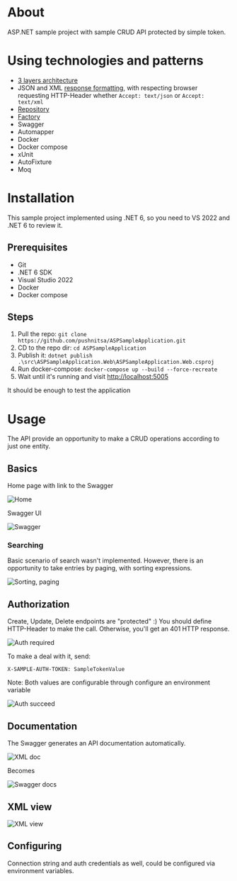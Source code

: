 # About
ASP.NET sample project with sample CRUD API protected by simple token.

# Using technologies and patterns
* [3 layers architecture](https://github.com/pushnitsa/ASPSampleApplication/tree/main/src)
* JSON and XML [response formatting](https://github.com/pushnitsa/ASPSampleApplication/blob/main/src/ASPSampleApplication.Web/Startup.cs#L34), with respecting browser requesting HTTP-Header whether ```Accept: text/json``` or ```Accept: text/xml```
* [Repository](https://github.com/pushnitsa/ASPSampleApplication/tree/main/src/ASPSampleApplication.Data/Repositories)
* [Factory](https://github.com/pushnitsa/ASPSampleApplication/blob/main/src/ASPSampleApplication.Web/Startup.cs#L80)
* Swagger
* Automapper
* Docker
* Docker compose
* xUnit
* AutoFixture
* Moq

# Installation
This sample project implemented using .NET 6, so you need to VS 2022 and .NET 6 to review it.

## Prerequisites
* Git
* .NET 6 SDK
* Visual Studio 2022
* Docker
* Docker compose

## Steps
1. Pull the repo: ```git clone https://github.com/pushnitsa/ASPSampleApplication.git```
2. CD to the repo dir: ```cd ASPSampleApplication```
3. Publish it: ```dotnet publish .\src\ASPSampleApplication.Web\ASPSampleApplication.Web.csproj```
4. Run docker-compose: ```docker-compose up --build --force-recreate```
5. Wait until it's running and visit [http://localhost:5005](http://localhost:5005)

It should be enough to test the application

# Usage
The API provide an opportunity to make a CRUD operations according to just one entity.

## Basics
Home page with link to the Swagger

![Home](docs/images/home.png)

Swagger UI

![Swagger](docs/images/swagger.png)

### Searching
Basic scenario of search wasn't implemented.
However, there is an opportunity to take entries by paging, with sorting expressions.

![Sorting, paging](docs/images/sorting_paging.png)

## Authorization
Create, Update, Delete endpoints are "protected" :)
You should define HTTP-Header to make the call.
Otherwise, you'll get an 401 HTTP response.

![Auth required](docs/images/auth_required.png)

To make a deal with it, send:
```
X-SAMPLE-AUTH-TOKEN: SampleTokenValue
```
Note: Both values are configurable through configure an environment variable

![Auth succeed](docs/images/successful_auth.png)

## Documentation
The Swagger generates an API documentation automatically.

![XML doc](docs/images/xml_doc.png)

Becomes

![Swagger docs](docs/images/swagger_doc.png)

## XML view
![XML view](docs/images/xml.png)


## Configuring
Connection string and auth credentials as well, could be configured via environment variables.